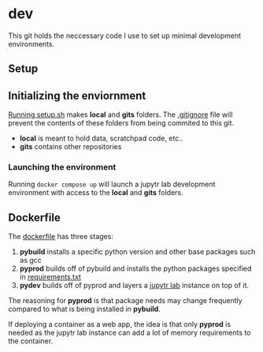 # dev

This git holds the neccessary code I use to set up minimal development environments.

## Setup

## Initializing the enviornment
[Running setup.sh](setup.sh) makes **local** and **gits** folders. The [.gitignore](.gitginore) file will prevent the contents of these folders from being commited to this git.
- **local** is meant to hold data, scratchpad code, etc..
- **gits** contains other repositories

### Launching the environment 
Running `docker compose up` will launch a jupytr lab development environment with access to the **local** and **gits** folders.


## Dockerfile
The [dockerfile](dockerfile) has three stages:
1. **pybuild** installs a specific python version and other base packages such as gcc
2. **pyprod** builds off of pybuild and installs the python packages specified in [requirements.txt](requirements.txt)
3. **pydev** builds off of pyprod and layers a [jupytr lab](https://jupyter.org/) instance on top of it.

The reasoning for **pyprod** is that package needs may change frequently compared to what is being installed in **pybuild**.

If deploying a container as a web app, the idea is that only **pyprod** is needed as the jupytr lab instance can add a lot of memory requirements to the container.
